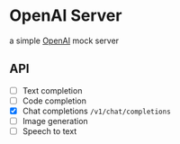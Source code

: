 # OpenAI Server
a simple [OpenAI](https://openai.com) mock server 

## API

- [ ] Text completion 
- [ ] Code completion
- [x] Chat completions `/v1/chat/completions`
- [ ] Image generation
- [ ] Speech to text
